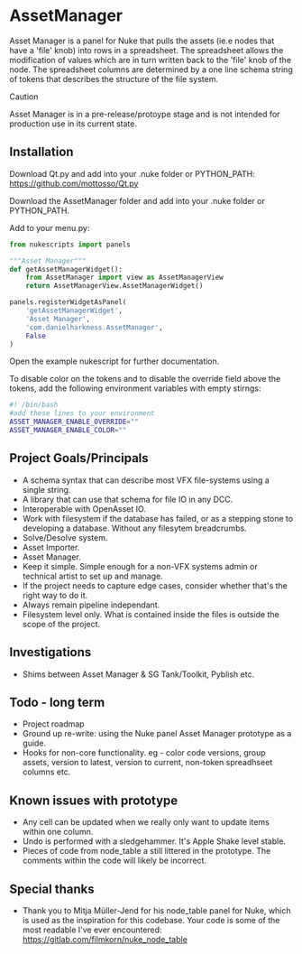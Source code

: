 # AssetManager
Asset Manager is a panel for Nuke that pulls the assets (ie.e nodes that have a 'file' knob) into rows in a spreadsheet. The spreadsheet allows the modification of values which are in turn written back to the 'file' knob of the node. The spreadsheet columns are determined by a one line schema string of tokens that describes the structure of the file system.
> [!CAUTION]
> Asset Manager is in a pre-release/protoype stage and is not intended for production use in its current state.

## Installation

Download Qt.py and add into your .nuke folder or PYTHON_PATH:
https://github.com/mottosso/Qt.py

Download the AssetManager folder and add into your .nuke folder or PYTHON_PATH.

Add to your menu.py:

```python
from nukescripts import panels

"""Asset Manager"""
def getAssetManagerWidget():
    from AssetManager import view as AssetManagerView
    return AssetManagerView.AssetManagerWidget()

panels.registerWidgetAsPanel(
    'getAssetManagerWidget',
    'Asset Manager',
    'com.danielharkness.AssetManager',
    False
)
```

Open the example nukescript for further documentation.

To disable color on the tokens and to disable the override field above the tokens, add the following environment variables with empty stirngs:

```bash
#! /bin/bash
#add these lines to your environment
ASSET_MANAGER_ENABLE_OVERRIDE=""
ASSET_MANAGER_ENABLE_COLOR=""
```

## Project Goals/Principals
- A schema syntax that can describe most VFX file-systems using a single string.
- A library that can use that schema for file IO in any DCC.
- Interoperable with OpenAsset IO.
- Work with filesystem if the database has failed, or as a stepping stone to developing a database. Without any filesytem breadcrumbs.
- Solve/Desolve system.
- Asset Importer.
- Asset Manager.
- Keep it simple. Simple enough for a non-VFX systems admin or technical artist to set up and manage.
- If the project needs to capture edge cases, consider whether that's the right way to do it.
- Always remain pipeline independant.
- Filesystem level only. What is contained inside the files is outside the scope of the project.

## Investigations

- Shims between Asset Manager & SG Tank/Toolkit, Pyblish etc.

## Todo - long term
- Project roadmap
- Ground up re-write: using the Nuke panel Asset Manager prototype as a guide.
- Hooks for non-core functionality. eg - color code versions, group assets, version to latest, version to current, non-token spreadhseet columns etc.

## Known issues with prototype
- Any cell can be updated when we really only want to update items within one column.
- Undo is performed with a sledgehammer. It's Apple Shake level stable.
- Pieces of code from node_table a still littered in the prototype. The comments within the code will likely be incorrect.

## Special thanks
- Thank you to Mitja Müller-Jend for his node_table panel for Nuke, which is used as the inspiration for this codebase. Your code is some of the most readable I've ever encountered: https://gitlab.com/filmkorn/nuke_node_table
